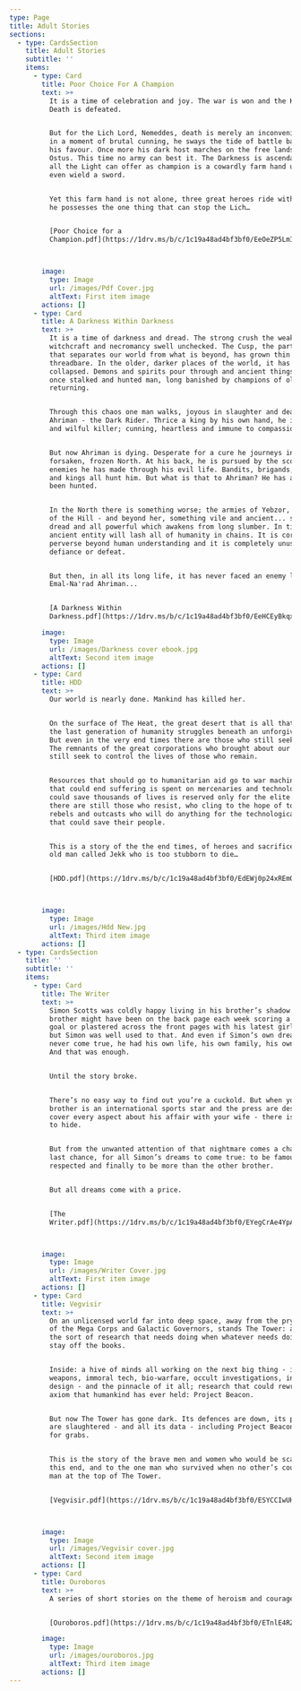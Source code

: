 ```yaml
---
type: Page
title: Adult Stories
sections:
  - type: CardsSection
    title: Adult Stories
    subtitle: ''
    items:
      - type: Card
        title: Poor Choice For A Champion
        text: >+
          It is a time of celebration and joy. The war is won and the King of
          Death is defeated.


          But for the Lich Lord, Nemeddes, death is merely an inconvenience and
          in a moment of brutal cunning, he sways the tide of battle back into
          his favour. Once more his dark host marches on the free lands of
          Ostus. This time no army can best it. The Darkness is ascendant and
          all the Light can offer as champion is a cowardly farm hand unable to
          even wield a sword.


          Yet this farm hand is not alone, three great heroes ride with him and
          he possesses the one thing that can stop the Lich…


          [Poor Choice for a
          Champion.pdf](https://1drv.ms/b/c/1c19a48ad4bf3bf0/EeOeZP5LmIlOvaFMVN5nJRgB2add_6S-kqecxJoZnEpeOw?e=Deb1Ud)



        image:
          type: Image
          url: /images/Pdf Cover.jpg
          altText: First item image
        actions: []
      - type: Card
        title: A Darkness Within Darkness
        text: >+
          It is a time of darkness and dread. The strong crush the weak and
          witchcraft and necromancy swell unchecked. The Cusp, the partition
          that separates our world from what is beyond, has grown thin and
          threadbare. In the older, darker places of the world, it has already
          collapsed. Demons and spirits pour through and ancient things that
          once stalked and hunted man, long banished by champions of old, are
          returning.


          Through this chaos one man walks, joyous in slaughter and death:
          Ahriman - the Dark Rider. Thrice a king by his own hand, he is a cruel
          and wilful killer; cunning, heartless and immune to compassion.


          But now Ahriman is dying. Desperate for a cure he journeys into the
          forsaken, frozen North. At his back, he is pursued by the scores of
          enemies he has made through his evil life. Bandits, brigands, knights
          and kings all hunt him. But what is that to Ahriman? He has always
          been hunted.


          In the North there is something worse; the armies of Yebzor, the Witch
          of the Hill - and beyond her, something vile and ancient... something
          dread and all powerful which awakens from long slumber. In time this
          ancient entity will lash all of humanity in chains. It is corrupt and
          perverse beyond human understanding and it is completely unused to
          defiance or defeat.


          But then, in all its long life, it has never faced an enemy like
          Emal-Na'rad Ahriman...


          [A Darkness Within
          Darkness.pdf](https://1drv.ms/b/c/1c19a48ad4bf3bf0/EeHCEyBkqx1Girpk35u_5VYB6JvmhAHx4A5PV-SJ9q2-9A?e=dvIS1N)

        image:
          type: Image
          url: /images/Darkness cover ebook.jpg
          altText: Second item image
        actions: []
      - type: Card
        title: HDD
        text: >+
          Our world is nearly done. Mankind has killed her.


          On the surface of The Heat, the great desert that is all that is left,
          the last generation of humanity struggles beneath an unforgiving sun.
          But even in the very end times there are those who still seek power.
          The remnants of the great corporations who brought about our downfall
          still seek to control the lives of those who remain.


          Resources that should go to humanitarian aid go to war machines, money
          that could end suffering is spent on mercenaries and technology that
          could save thousands of lives is reserved only for the elite. But
          there are still those who resist, who cling to the hope of tomorrow -
          rebels and outcasts who will do anything for the technological secrets
          that could save their people.


          This is a story of the the end times, of heroes and sacrifice and an
          old man called Jekk who is too stubborn to die…


          [HDD.pdf](https://1drv.ms/b/c/1c19a48ad4bf3bf0/EdEWj0p24xREmQFUNP9iRZIBp5y5HP2dprBTLmcQcTSZ8Q?e=mFv47n)



        image:
          type: Image
          url: /images/Hdd New.jpg
          altText: Third item image
        actions: []
  - type: CardsSection
    title: ''
    subtitle: ''
    items:
      - type: Card
        title: The Writer
        text: >+
          Simon Scotts was coldly happy living in his brother’s shadow. His
          brother might have been on the back page each week scoring a winning
          goal or plastered across the front pages with his latest girlfriend -
          but Simon was well used to that. And even if Simon’s own dreams had
          never come true, he had his own life, his own family, his own career.
          And that was enough.


          Until the story broke.


          There’s no easy way to find out you’re a cuckold. But when your
          brother is an international sports star and the press are desperate to
          cover every aspect about his affair with your wife - there is no where
          to hide.


          But from the unwanted attention of that nightmare comes a chance, a
          last chance, for all Simon’s dreams to come true: to be famous, to be
          respected and finally to be more than the other brother.


          But all dreams come with a price.


          [The
          Writer.pdf](https://1drv.ms/b/c/1c19a48ad4bf3bf0/EYegCrAe4YpAt53uAxzteyEBMEBqxRTJpYJ-Qf8bdTnUdA?e=9OQOga)



        image:
          type: Image
          url: /images/Writer Cover.jpg
          altText: First item image
        actions: []
      - type: Card
        title: Vegvisir
        text: >+
          On an unlicensed world far into deep space, away from the prying eyes
          of the Mega Corps and Galactic Governors, stands The Tower: a hub for
          the sort of research that needs doing when whatever needs doing has to
          stay off the books.


          Inside: a hive of minds all working on the next big thing - illegal
          weapons, immoral tech, bio-warfare, occult investigations, intelligent
          design - and the pinnacle of it all; research that could rewrite every
          axiom that humankind has ever held: Project Beacon.


          But now The Tower has gone dark. Its defences are down, its personnel
          are slaughtered - and all its data - including Project Beacon - is up
          for grabs.


          This is the story of the brave men and women who would be scarified to
          this end, and to the one man who survived when no other’s could - the
          man at the top of The Tower.


          [Vegvisir.pdf](https://1drv.ms/b/c/1c19a48ad4bf3bf0/ESYCCIwUHeRLpVyR0xvbw00BDPkLMlBJcUKIB2bSnEH-_A?e=eS7bqa)



        image:
          type: Image
          url: /images/Vegvisir cover.jpg
          altText: Second item image
        actions: []
      - type: Card
        title: Ouroboros
        text: >+
          A series of short stories on the theme of heroism and courage. 


          [Ouroboros.pdf](https://1drv.ms/b/c/1c19a48ad4bf3bf0/ETnlE4RZeXVHmPokT7XMjwwB8Eb_LK-bzamaGIr2DktU6g?e=71z1ca)

        image:
          type: Image
          url: /images/ouroboros.jpg
          altText: Third item image
        actions: []
---
```

